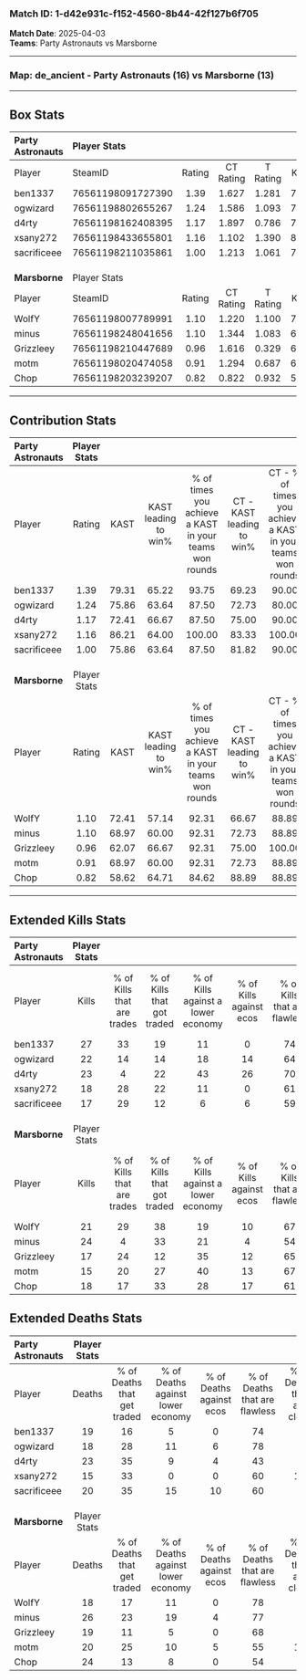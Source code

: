 ### Match ID: 1-d42e931c-f152-4560-8b44-42f127b6f705  
**Match Date**: 2025-04-03  
**Teams**: Party Astronauts vs Marsborne  

---  

### **Map**: de_ancient - Party Astronauts (16) vs Marsborne (13)  
---  

## Box Stats  

| **Party Astronauts** | Player Stats      |        |           |          |       |      |       |         |        |      |     |
| :- | :- | :-: | :-: | :-: | :-: | :-: | :-: | :-: | :-: | :-: | :-: |
| Player               | SteamID           | Rating | CT Rating | T Rating | KAST  | ADR  | Kills | Assists | Deaths | K/D  | HS% |
| ben1337              | 76561198091727390 |  1.39  |   1.627   |  1.281   | 79.31 | 87.2 |  27   |    5    |   19   | 1.42 | 59  |
| ogwizard             | 76561198802655267 |  1.24  |   1.586   |  1.093   | 75.86 | 81.6 |  22   |   10    |   18   | 1.22 | 40  |
| d4rty                | 76561198162408395 |  1.17  |   1.897   |  0.786   | 72.41 | 88.7 |  23   |   11    |   23   | 1.00 | 43  |
| xsany272             | 76561198433655801 |  1.16  |   1.102   |  1.390   | 86.21 | 58.1 |  18   |    6    |   15   | 1.20 | 55  |
| sacrificeee          | 76561198211035861 |  1.00  |   1.213   |  1.061   | 75.86 | 68.5 |  17   |    9    |   20   | 0.85 | 52  |
|                      |                   |        |           |          |       |      |       |         |        |      |     |
|                      |                   |        |           |          |       |      |       |         |        |      |     |
|                      |                   |        |           |          |       |      |       |         |        |      |     |
| **Marsborne**        | Player Stats      |        |           |          |       |      |       |         |        |      |     |
| Player               | SteamID           | Rating | CT Rating | T Rating | KAST  | ADR  | Kills | Assists | Deaths | K/D  | HS% |
| WolfY                | 76561198007789991 |  1.10  |   1.220   |  1.100   | 72.41 | 67.9 |  21   |    0    |   18   | 1.17 | 52  |
| minus                | 76561198248041656 |  1.10  |   1.344   |  1.083   | 68.97 | 89.2 |  24   |    5    |   26   | 0.92 | 29  |
| Grizzleey            | 76561198210447689 |  0.96  |   1.616   |  0.329   | 62.07 | 79.1 |  17   |    9    |   19   | 0.89 | 70  |
| motm                 | 76561198020474058 |  0.91  |   1.294   |  0.687   | 68.97 | 69.1 |  15   |   12    |   20   | 0.75 | 66  |
| Chop                 | 76561198203239207 |  0.82  |   0.822   |  0.932   | 58.62 | 67.8 |  18   |    4    |   24   | 0.75 | 33  |
---  

## Contribution Stats  

| **Party Astronauts** | Player Stats |       |                      |                                                        |                           |                                                             |                          |                                                            |
| :- | :-: | :-: | :-: | :-: | :-: | :-: | :-: | :-: |
| Player               |    Rating    | KAST  | KAST leading to win% | % of times you achieve a KAST in your teams won rounds | CT - KAST leading to win% | CT - % of times you achieve a KAST in your teams won rounds | T - KAST leading to win% | T - % of times you achieve a KAST in your teams won rounds |
| ben1337              |     1.39     | 79.31 |        65.22         |                         93.75                          |           69.23           |                            90.00                            |          60.00           |                           100.00                           |
| ogwizard             |     1.24     | 75.86 |        63.64         |                         87.50                          |           72.73           |                            80.00                            |          54.55           |                           100.00                           |
| d4rty                |     1.17     | 72.41 |        66.67         |                         87.50                          |           75.00           |                            90.00                            |          55.56           |                           83.33                            |
| xsany272             |     1.16     | 86.21 |        64.00         |                         100.00                         |           83.33           |                           100.00                            |          46.15           |                           100.00                           |
| sacrificeee          |     1.00     | 75.86 |        63.64         |                         87.50                          |           81.82           |                            90.00                            |          45.45           |                           83.33                            |
|                      |              |       |                      |                                                        |                           |                                                             |                          |                                                            |
|                      |              |       |                      |                                                        |                           |                                                             |                          |                                                            |
|                      |              |       |                      |                                                        |                           |                                                             |                          |                                                            |
| **Marsborne**        | Player Stats |       |                      |                                                        |                           |                                                             |                          |                                                            |
| Player               |    Rating    | KAST  | KAST leading to win% | % of times you achieve a KAST in your teams won rounds | CT - KAST leading to win% | CT - % of times you achieve a KAST in your teams won rounds | T - KAST leading to win% | T - % of times you achieve a KAST in your teams won rounds |
| WolfY                |     1.10     | 72.41 |        57.14         |                         92.31                          |           66.67           |                            88.89                            |          44.44           |                           100.00                           |
| minus                |     1.10     | 68.97 |        60.00         |                         92.31                          |           72.73           |                            88.89                            |          44.44           |                           100.00                           |
| Grizzleey            |     0.96     | 62.07 |        66.67         |                         92.31                          |           75.00           |                           100.00                            |          50.00           |                           75.00                            |
| motm                 |     0.91     | 68.97 |        60.00         |                         92.31                          |           72.73           |                            88.89                            |          44.44           |                           100.00                           |
| Chop                 |     0.82     | 58.62 |        64.71         |                         84.62                          |           88.89           |                            88.89                            |          37.50           |                           75.00                            |
---  

## Extended Kills Stats  

| **Party Astronauts** | Player Stats |                            |                            |                                    |                         |                              |                                 |                                       |                    |           |
| :- | :-: | :-: | :-: | :-: | :-: | :-: | :-: | :-: | :-: | :-: |
| Player               |    Kills     | % of Kills that are trades | % of Kills that got traded | % of Kills against a lower economy | % of Kills against ecos | % of Kills that are flawless | % of Kills that are close duels | % of Kills that are assisted by flash | Pistol Round Kills | AWP Kills |
| ben1337              |      27      |             33             |             19             |                 11                 |            0            |              74              |                4                |                   4                   |         2          |     0     |
| ogwizard             |      22      |             14             |             14             |                 18                 |           14            |              64              |                0                |                   0                   |         5          |    10     |
| d4rty                |      23      |             4              |             22             |                 43                 |           26            |              70              |                9                |                   4                   |         0          |     0     |
| xsany272             |      18      |             28             |             22             |                 11                 |            0            |              61              |                0                |                  11                   |         1          |     0     |
| sacrificeee          |      17      |             29             |             12             |                 6                  |            6            |              59              |                6                |                   0                   |         2          |     0     |
|                      |              |                            |                            |                                    |                         |                              |                                 |                                       |                    |           |
|                      |              |                            |                            |                                    |                         |                              |                                 |                                       |                    |           |
|                      |              |                            |                            |                                    |                         |                              |                                 |                                       |                    |           |
| **Marsborne**        | Player Stats |                            |                            |                                    |                         |                              |                                 |                                       |                    |           |
| Player               |    Kills     | % of Kills that are trades | % of Kills that got traded | % of Kills against a lower economy | % of Kills against ecos | % of Kills that are flawless | % of Kills that are close duels | % of Kills that are assisted by flash | Pistol Round Kills | AWP Kills |
| WolfY                |      21      |             29             |             38             |                 19                 |           10            |              67              |                0                |                  10                   |         1          |     5     |
| minus                |      24      |             4              |             33             |                 21                 |            4            |              54              |                8                |                   4                   |         2          |     0     |
| Grizzleey            |      17      |             24             |             12             |                 35                 |           12            |              65              |                0                |                   6                   |         0          |     0     |
| motm                 |      15      |             20             |             27             |                 40                 |           13            |              67              |                7                |                   7                   |         0          |     0     |
| Chop                 |      18      |             17             |             33             |                 28                 |           17            |              61              |               11                |                   0                   |         1          |     0     |
## Extended Deaths Stats  

| **Party Astronauts** | Player Stats |                             |                                   |                          |                               |                            |                           |               |
| :- | :-: | :-: | :-: | :-: | :-: | :-: | :-: | :-: |
| Player               |    Deaths    | % of Deaths that get traded | % of Deaths against lower economy | % of Deaths against ecos | % of Deaths that are flawless | % of Deaths that are close | % of Deaths while blinded | Deaths to AWP |
| ben1337              |      19      |             16              |                 5                 |            0             |              74               |             5              |            11             |       3       |
| ogwizard             |      18      |             28              |                11                 |            6             |              78               |             0              |             6             |       0       |
| d4rty                |      23      |             35              |                 9                 |            4             |              43               |             4              |             4             |       0       |
| xsany272             |      15      |             33              |                 0                 |            0             |              60               |             13             |             0             |       1       |
| sacrificeee          |      20      |             35              |                15                 |            10            |              60               |             5              |             5             |       1       |
|                      |              |                             |                                   |                          |                               |                            |                           |               |
|                      |              |                             |                                   |                          |                               |                            |                           |               |
|                      |              |                             |                                   |                          |                               |                            |                           |               |
| **Marsborne**        | Player Stats |                             |                                   |                          |                               |                            |                           |               |
| Player               |    Deaths    | % of Deaths that get traded | % of Deaths against lower economy | % of Deaths against ecos | % of Deaths that are flawless | % of Deaths that are close | % of Deaths while blinded | Deaths to AWP |
| WolfY                |      18      |             17              |                11                 |            0             |              78               |             0              |             6             |       1       |
| minus                |      26      |             23              |                19                 |            4             |              77               |             4              |             4             |       2       |
| Grizzleey            |      19      |             11              |                 5                 |            0             |              68               |             5              |             0             |       2       |
| motm                 |      20      |             25              |                10                 |            5             |              55               |             10             |             5             |       2       |
| Chop                 |      24      |             13              |                 8                 |            0             |              54               |             0              |             4             |       3       |

